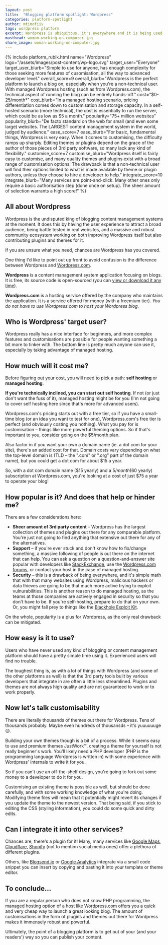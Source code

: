 ```yaml
---
layout: post
title:  "Blogging platform spotlight: Wordpress"
categories: platform-spotlight
author: mtimofiiv
tags: wordpress platform
excerpt: Wordpress is ubiquitous, it's everywhere and it is being used by a lot of different people and companies. And so could you!
masthead: woman-working-on-computer.jpg
share_image: woman-working-on-computer.jpg
---
```

{%
  include
  platform_rubik.html
  name="Wordpress"
  logo="/assets/images/post-content/wp-logo.svg"
  target_user="Everyone"
  target_user_blurb="Simple to use for anyone, has enough complexity for those seeking more features of cusomisation, all the way to advanced developer level."
  overall_score=9
  overall_blurb="Wordpress is the perfect platform to launch a blog on, especially when you're a non-technical user. With managed Wordpress hosting (such as from Wordpress.com), the technical aspect of running the blog can be entirely hands-off."
  cost="$0-25/month*"
  cost_blurb="In a managed hosting scenario, pricing differentiation comes down to customisation and storage capacity. In a self-hosted scenario (more technical), the cost is essentially to run the server, which could be as low as $5 a month."
  popularity="75+ million websites"
  popularity_blurb="De facto standard on the web for small (and even some large) websites. The LARGEST content management system in the world, judged by audience."
  ease_score=7
  ease_blurb="For basic, fundamental things, Wordpress is very easy. When it comes to customising, the difficulty ramps up sharply. Editing themes or plugins depend on the grace of the author of those pieces of 3rd party software, so many lack any kind of flexibility."
  customise_score=7
  customise_blurb="Wordpress itself is fairly easy to customise, and many quality themes and plugins exist with a broad range of customisation options. The drawback is that a non-technical user will find their options limited to what is made available by theme or plugin authors, unless they choose to hire a developer to help."
  integrate_score=10
  integrate_blurb="Many services are point-and-click. Many other ones only require a basic authorisation step (done once on setup). The sheer amount of selection warrants a high score!"
%}

<a name="overall"></a>

## All about Wordpress

Wordpress is the undisputed king of blogging content management systems at the moment. It does this by having the user experience to attract a broad audience, being battle tested in real websites, and a massive and robust community ecosystem working on both improving Wordpress itself but also contributing plugins and themes for it.

If you are unsure what you need, chances are Wordpress has you covered.

One thing I'd like to point out up front to avoid confusion is the difference between Wordpress and [Wordpress.com](https://wordpress.com).

__Wordpress__ is a content management system application focusing on blogs. It is free, its source code is open-sourced (you can [view or download it any time](https://wordpress.org/download/)).

__Wordpress.com__ is a hosting service offered by the company who maintains the application. It is a service offered for money (with a freemium tier). _You do not have to use Wordpress.com to host your Wordpress blog._

<a name="target-user"></a>

## Who is Wordpress' target user?

Wordpress really has a nice interface for beginners, and more complex features and customisations are possible for people wanting something a bit more to tinker with. The bottom line is pretty much anyone can use it, especially by taking advantage of managed hosting.

<a name="cost"></a>

## How much will it cost me?

Before figuring out your cost, you will need to pick a path: __self hosting__ or __managed hosting__.

__If you're technically inclined, you can start out self hosting__. If not (or just don't want the fuss of it), managed hosting might be for you (I'm not going to cover self hosting here since that's more for advanced users).

Wordpress.com's pricing starts out with a free tier, so if you have a small-time blog (or an idea you want to test for one), Wordpress.com's free tier is perfect (and obviously costing you nothing). What you pay for is customisation – things like more powerful theming options. So if that's important to you, consider going on the $5/month plan.

Also factor in if you want your own a domain name (ie. a dot com for your site), there's an added cost for that. Domain costs vary depending on what the top-level domain is (TLD – the ".com" or ".org" part of the domain name), but you could get a dot com for about $15 a year.

So, with a dot com domain name ($15 yearly) and a $5/month ($60 yearly) subscription at Wordpress.com, you're looking at a cost of just $75 a year to operate your blog!

<a name="popularity"></a>

## How popular is it? And does that help or hinder me?

There are a few considerations here:

 * **Sheer amount of 3rd party content** – Wordpress has the largest collection of themes and plugins out there for any comparable platform. You're just not going to find anything that extensive out there for any of the alternatives.
 * **Support** – if you're ever stuck and don't know how to fix/change something, a massive following of people is out there on the internet that can help. You can ask a question on a question-and-answer site popular with developers like [StackExchange](https://wordpress.stackexchange.com/), use the [Wordpress.com forums](https://en.forums.wordpress.com/), or contact your host in the case of managed hosting.
 * **Security** – this is a drawback of being everywhere, and it's simple math that with that many websites using Wordpress, malicious hackers or data thieves are going to be that much more active trying to exploit vulnurabilities. This is another reason to do managed hosting, as the teams at those companies are actively engaged in security so that you don't have to be. If you're self-hosting, prepare to do that on your own. Or, you might fall prey to things like the [Blackhole Exploit Kit](https://en.wikipedia.org/wiki/Blackhole_exploit_kit).

On the whole, popularity is a plus for Wordpress, as the only real drawback can be mitigated.

<a name="ease-of-use"></a>

## How easy is it to use?

Users who have never used any kind of blogging or content management platform should have a pretty simple time using it. Experienced users will find no trouble.

The toughest thing is, as with a lot of things with Wordpress (and some of the other platforms as well) is that the 3rd party tools built by various developers that integrate in are often a little less streamlined. Plugins and themes are not always high quality and are not guaranteed to work or to work properly.

<a name="customise"></a>

## Now let's talk customisability

There are literally thousands of themes out there for Wordpress. Tens of thousands probably. Maybe even hundreds of thousansds – it's yuuuuuuge 😉.

Building your own themes though is a bit of a process. While it seems easy to use and premium themes JustWork™, creating a theme for yourself is not really beginner's work. You'll likely need a PHP developer (PHP is the programming language Wordpress is written in) with some experience with Wordpress' internals to write it for you.

So if you can't use an off-the-shelf design, you're going to fork out some money to a developer to do it for you.

Customising an existing theme is possible as well, but should be done carefully, and with some working knowledge of what you're doing. Modifying theme files will mean that it potentially might revert its changes if you update the theme to the newest version. That being said, if you stick to editing the CSS (styling information), you could do some quick and dirty edits.

<a name="integration"></a>

## Can I integrate it into other services?

Chances are, there's a plugin for it! Many, many services like <a href="https://maps.google.com">Google Maps</a>, <a href="https://cloudflare.com">Cloudflare</a>, <a href="https://shopify.com">Shopify</a> (not to mention social media ones) offer a plethora of different plugins.

Others, like <a href="https://blogsend.io?ref=blog">Blogsend.io</a> or <a href="https://analytics.google.com">Google Analytics</a> integrate via a small code snippet you can insert by copying and pasting it into your template or theme editor.

## To conclude...

If you are a regular person who does not know PHP programming, the managed hosting option of a host like Wordpress.com offers you a quick and very cheap way to launch a great looking blog. The amount of customisations in the form of plugins and themes out there for Wordpress makes it immensely robust and powerful.

Ultimately, the point of a blogging platform is to get out of your (and your readers') way so you can publish your content.
